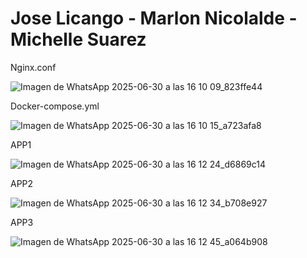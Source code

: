 # Jose Licango - Marlon Nicolalde - Michelle Suarez

Nginx.conf 

![Imagen de WhatsApp 2025-06-30 a las 16 10 09_823ffe44](https://github.com/user-attachments/assets/d318f321-4602-4b93-9624-2f72dbefc9bd)

Docker-compose.yml

![Imagen de WhatsApp 2025-06-30 a las 16 10 15_a723afa8](https://github.com/user-attachments/assets/6c50f97d-9bdd-4d29-8117-27b604419bdd)

APP1

![Imagen de WhatsApp 2025-06-30 a las 16 12 24_d6869c14](https://github.com/user-attachments/assets/8a65b870-4566-49c1-a1fe-aae044a9a0bd)

APP2

![Imagen de WhatsApp 2025-06-30 a las 16 12 34_b708e927](https://github.com/user-attachments/assets/bba65cbd-cf6d-4101-b466-1f27e22dd04c)

APP3

![Imagen de WhatsApp 2025-06-30 a las 16 12 45_a064b908](https://github.com/user-attachments/assets/dc30432f-f495-4421-b0ed-25f0b0514f00)


